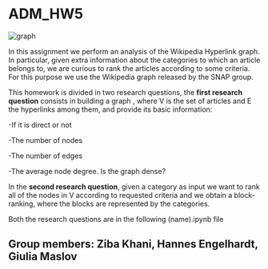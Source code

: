 # ADM_HW5

![graph](https://ieee-dataport.org/sites/default/files/network-1911678_1280.png)

In this assignment we perform an analysis of the Wikipedia Hyperlink graph. In particular, given extra information about the categories to which an article belongs to, we are curious to rank the articles according to some criteria.
For this purpose we use the Wikipedia graph released by the SNAP group.

This homework is divided in two research questions, the  **first research question** consists in building a graph , where V is the set of articles and E the hyperlinks among them, and provide its basic information:

-If it is direct or not

-The number of nodes

-The number of edges

-The average node degree. Is the graph dense?


In the **second research question**, given a category  as input we want to rank all of the nodes in V according to requested criteria and we obtain a block-ranking, where the blocks are represented by the categories.

Both the research questions are in the following (name).ipynb file


## Group members: Ziba Khani, Hannes Engelhardt, Giulia Maslov  



